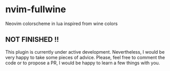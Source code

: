 # nvim-fullwine
Neovim colorscheme in lua inspired from wine colors

## NOT FINISHED !!
This plugin is currently under active development. Nevertheless, I would be
very happy to take some pieces of advice. Please, feel free to comment the
code or to propose a PR, I would be happy to learn a few things with you.
